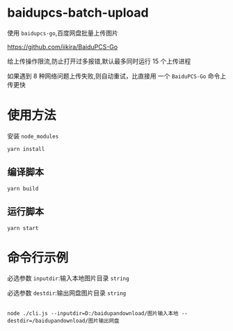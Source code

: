 # baidupcs-batch-upload

使用 `baidupcs-go`,百度网盘批量上传图片

https://github.com/iikira/BaiduPCS-Go

给上传操作限流,防止打开过多报错,默认最多同时运行 15 个上传进程

如果遇到 8 种网络问题上传失败,则自动重试，比直接用 一个 `BaiduPCS-Go` 命令上传更快

# 使用方法

安装 `node_modules`

```shell
yarn install
```

## 编译脚本

```shell
yarn build
```

## 运行脚本

```shell
yarn start
```

# 命令行示例

必选参数 `inputdir`:输入本地图片目录 `string`

必选参数 `destdir`:输出网盘图片目录 `string`

```shell

node ./cli.js --inputdir=D:/baidupandownload/图片输入本地 --destdir=/baidupandownload/图片输出网盘
```
